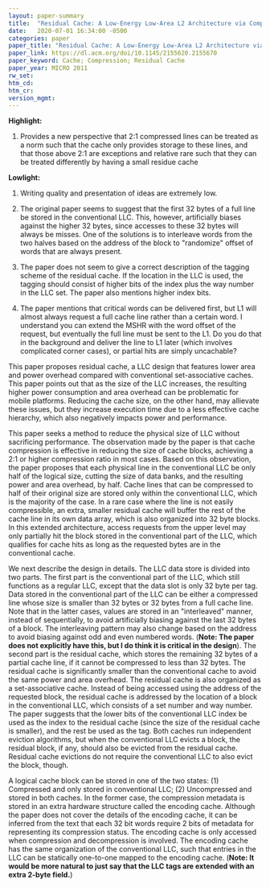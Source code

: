 ```yaml
---
layout: paper-summary
title:  "Residual Cache: A Low-Energy Low-Area L2 Architecture via Compression andd Partial Hits"
date:   2020-07-01 16:34:00 -0500
categories: paper
paper_title: "Residual Cache: A Low-Energy Low-Area L2 Architecture via Compression andd Partial Hits"
paper_link: https://dl.acm.org/doi/10.1145/2155620.2155670
paper_keyword: Cache; Compression; Residual Cache
paper_year: MICRO 2011
rw_set:
htm_cd:
htm_cr:
version_mgmt:
---
```


**Highlight:**

1. Provides a new perspective that 2:1 compressed lines can be treated as a norm such that the cache only provides
   storage to these lines, and that those above 2:1 are exceptions and relative rare such that they can be treated
   differently by having a small residue cache

**Lowlight:**

1. Writing quality and presentation of ideas are extremely low.

2. The original paper seems to suggest that the first 32 bytes of a full line be stored in the conventional LLC.
   This, however, artificially biases against the higher 32 bytes, since accesses to these 32 bytes will always 
   be misses. One of the solutions is to interleave words from the two halves based on the address of the block
   to "randomize" offset of words that are always present.

3. The paper does not seem to give a correct description of the tagging scheme of the residual cache. If the location
   in the LLC is used, the tagging should consist of higher bits of the index plus the way number in the LLC set.
   The paper also mentions higher index bits.

4. The paper mentions that critical words can be delivered first, but L1 will almost always request a full cache line
   rather than a certain word. I understand you can extend the MSHR with the word offset of the request, but eventually
   the full line must be sent to the L1. Do you do that in the background and deliver the line to L1 later (which 
   involves complicated corner cases), or partial hits are simply uncachable?

This paper proposes residual cache, a LLC design that features lower area and power overhead compared with conventional
set-associative caches. This paper points out that as the size of the LLC increases, the resulting higher power consumption
and area overhead can be problematic for mobile platforms. Reducing the cache size, on the other hand, may allievate 
these issues, but they increase execution time due to a less effective cache hierarchy, which also negatively impacts
power and performance.

This paper seeks a method to reduce the physical size of LLC without sacrificing performance. The observation made by 
the paper is that cache compression is effective in reducing the size of cache blocks, achieving a 2:1 or higher 
compression ratio in most cases. Based on this observation, the paper proposes that each physical line in the conventional
LLC be only half of the logical size, cutting the size of data banks, and the resulting power and area overhead, by half.
Cache lines that can be compressed to half of their original size are stored only within the conventional LLC, which 
is the majority of the case. In a rare case where the line is not easily compressible, an extra, smaller residual cache 
will buffer the rest of the cache line in its own data array, which is also organized into 32 byte blocks. In this 
extended architecture, access requests from the upper level may only partially hit the block stored in the conventional
part of the LLC, which qualifies for cache hits as long as the requested bytes are in the conventional cache.

We next describe the design in details. The LLC data store is divided into two parts. The first part is the conventional
part of the LLC, which still functions as a regular LLC, except that the data slot is only 32 byte per tag. Data stored
in the conventional part of the LLC can be either a compressed line whose size is smaller than 32 bytes or 32 bytes from 
a full cache line. Note that in the latter cases, values are stored in an
"interleaved" manner, instead of sequentially, to avoid artificially biasing against the last 32 bytes of a block.
The interleaving pattern may also change based on the address to avoid biasing against odd and even numbered words.
(**Note: The paper does not explicitly have this, but I do think it is critical in the design**).
The second part is the residual cache, which stores the remaining 32 bytes of a partial cache line, if it cannot be 
compressed to less than 32 bytes. The residual cache is significantly smaller than the conventional cache to avoid the 
same power and area overhead. The residual cache is also organized as a set-associative cache. Instead of being accessed
using the address of the requested block, the residual cache is addressed by the location of a block in the conventional 
LLC, which consists of a set number and way number. The paper suggests that the lower bits of the conventional LLC index
be used as the index to the residual cache (since the size of the residual cache is smaller), and the rest be used as the 
tag. Both caches run independent eviction algorithms, but when the conventional LLC evicts a block, the residual block,
if any, should also be evicted from the residual cache. Residual cache evictions do not require the conventional LLC
to also evict the block, though.

A logical cache block can be stored in one of the two states: (1) Compressed and only stored in conventional LLC; 
(2) Uncompressed and stored in both caches. In the former case, the 
compression metadata is stored in an extra hardware structure called the encoding cache. Although the paper does not
cover the details of the encoding cache, it can be inferred from the text that each 32 bit words require 2 bits of 
metadata for representing its compression status. The encoding cache is only accessed when compression and decompression
is involved. The encoding cache has the same organization of the conventional LLC, such that entries in the LLC can be
statically one-to-one mapped to the encoding cache. (**Note: It would be more natural to just say that the LLC tags
are extended with an extra 2-byte field.**)



